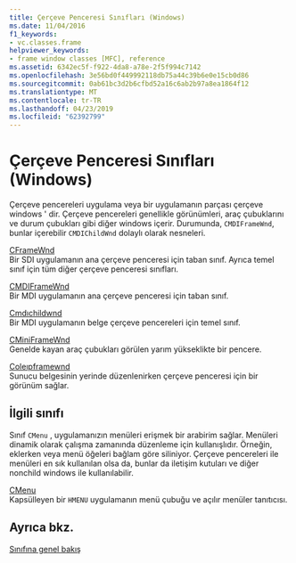 ```yaml
---
title: Çerçeve Penceresi Sınıfları (Windows)
ms.date: 11/04/2016
f1_keywords:
- vc.classes.frame
helpviewer_keywords:
- frame window classes [MFC], reference
ms.assetid: 6342ec5f-f922-4da8-a78e-2f5f994c7142
ms.openlocfilehash: 3e56bd0f449992118db75a44c39b6e0e15cb0d86
ms.sourcegitcommit: 0ab61bc3d2b6cfbd52a16c6ab2b97a8ea1864f12
ms.translationtype: MT
ms.contentlocale: tr-TR
ms.lasthandoff: 04/23/2019
ms.locfileid: "62392799"
---
```

# <a name="frame-window-classes-windows"></a>Çerçeve Penceresi Sınıfları (Windows)

Çerçeve pencereleri uygulama veya bir uygulamanın parçası çerçeve windows ' dir. Çerçeve pencereleri genellikle görünümleri, araç çubuklarını ve durum çubukları gibi diğer windows içerir. Durumunda, `CMDIFrameWnd`, bunlar içerebilir `CMDIChildWnd` dolaylı olarak nesneleri.

[CFrameWnd](../mfc/reference/cframewnd-class.md)<br/>
Bir SDI uygulamanın ana çerçeve penceresi için taban sınıf. Ayrıca temel sınıf için tüm diğer çerçeve penceresi sınıfları.

[CMDIFrameWnd](../mfc/reference/cmdiframewnd-class.md)<br/>
Bir MDI uygulamanın ana çerçeve penceresi için taban sınıf.

[Cmdıchildwnd](../mfc/reference/cmdichildwnd-class.md)<br/>
Bir MDI uygulamanın belge çerçeve pencereleri için temel sınıf.

[CMiniFrameWnd](../mfc/reference/cminiframewnd-class.md)<br/>
Genelde kayan araç çubukları görülen yarım yükseklikte bir pencere.

[Coleıpframewnd](../mfc/reference/coleipframewnd-class.md)<br/>
Sunucu belgesinin yerinde düzenlenirken çerçeve penceresi için bir görünüm sağlar.

## <a name="related-class"></a>İlgili sınıfı

Sınıf `CMenu` , uygulamanızın menüleri erişmek bir arabirim sağlar. Menüleri dinamik olarak çalışma zamanında düzenleme için kullanışlıdır. Örneğin, eklerken veya menü öğeleri bağlam göre siliniyor. Çerçeve pencereleri ile menüleri en sık kullanılan olsa da, bunlar da iletişim kutuları ve diğer nonchild windows ile kullanılabilir.

[CMenu](../mfc/reference/cmenu-class.md)<br/>
Kapsülleyen bir `HMENU` uygulamanın menü çubuğu ve açılır menüler tanıtıcısı.

## <a name="see-also"></a>Ayrıca bkz.

[Sınıfına genel bakış](../mfc/class-library-overview.md)
